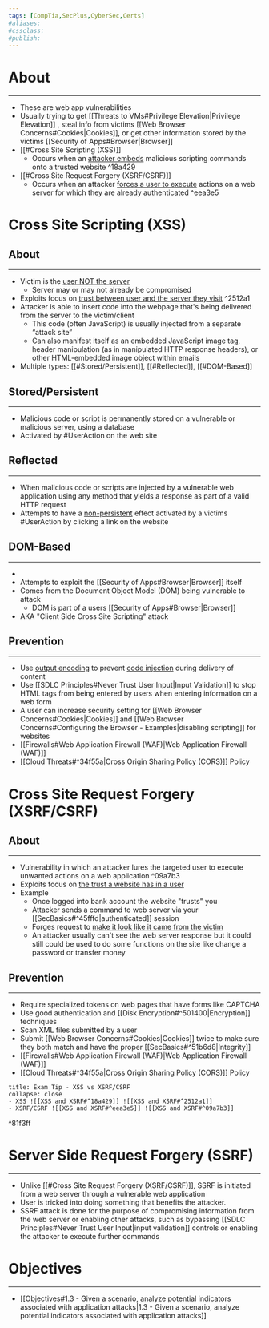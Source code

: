```yaml
---
tags: [CompTia,SecPlus,CyberSec,Certs]
#aliases:
#cssclass:
#publish:
---
```


# About
---
- These are web app vulnerabilities
- Usually trying to get [[Threats to VMs#Privilege Elevation|Privilege Elevation]] , steal info from victims [[Web Browser Concerns#Cookies|Cookies]], or get other information stored by the victims [[Security of Apps#Browser|Browser]]
- [[#Cross Site Scripting (XSS)]]
	- Occurs when an <u>attacker embeds</u> malicious scripting commands onto a trusted website ^18a429
- [[#Cross Site Request Forgery (XSRF/CSRF)]]
	- Occurs when an attacker <u>forces a user to execute</u> actions on a web server for which they are already authenticated ^eea3e5

# Cross Site Scripting (XSS)

## About
---
- Victim is the <u>user NOT the server</u>
	- Server may or may not already be compromised
- Exploits focus on <u>trust between user and the server they visit</u> ^2512a1
- Attacker is able to insert code into the webpage that's being delivered from the server to the victim/client
	- This code (often JavaScript) is usually injected from a separate “attack site”
	- Can also manifest itself as an embedded JavaScript image tag, header manipulation (as in manipulated HTTP response headers), or other HTML-embedded image object within emails
- Multiple types: [[#Stored/Persistent]], [[#Reflected]], [[#DOM-Based]]

## Stored/Persistent
---
- Malicious code or script is permanently stored on a vulnerable or malicious server, using a database
- Activated by #UserAction on the web site

## Reflected
---
- When malicious code or scripts are injected by a vulnerable web application using any method that yields a response as part of a valid HTTP request
- Attempts to have a <u>non-persistent</u> effect activated by a victims #UserAction by clicking a link on the website

## DOM-Based
---
- 
- Attempts to exploit the [[Security of Apps#Browser|Browser]] itself
- Comes from the Document Object Model (DOM) being vulnerable to attack
	- DOM is part of a users [[Security of Apps#Browser|Browser]]
- AKA "Client Side Cross Site Scripting" attack

## Prevention
---
- Use <u>output encoding</u> to prevent <u>code injection</u> during delivery of content
- Use [[SDLC Principles#Never Trust User Input|Input Validation]] to stop HTML tags from being entered by users when entering information on a web form
- A user can increase security setting for [[Web Browser Concerns#Cookies|Cookies]] and [[Web Browser Concerns#Configuring the Browser - Examples|disabling scripting]] for websites
- [[Firewalls#Web Application Firewall (WAF)|Web Application Firewall (WAF)]]
- [[Cloud Threats#^34f55a|Cross Origin Sharing Policy (CORS)]] Policy

# Cross Site Request Forgery (XSRF/CSRF)

## About
---
- Vulnerability in which an attacker lures the targeted user to execute unwanted actions on a web application ^09a7b3
- Exploits focus on <u>the trust a website has in a user</u>
- Example
	- Once logged into bank account the website "trusts" you
	- Attacker sends a command to web server via your [[SecBasics#^45fffd|authenticated]] session
	- Forges request to <u>make it look like it came from the victim</u>
	- An attacker usually can't see the web server response but it could still could be used to do some functions on the site like change a password or transfer money

## Prevention
---
- Require specialized tokens on web pages that have forms like CAPTCHA
- Use good authentication and [[Disk Encryption#^501400|Encryption]] techniques
- Scan XML files submitted by a user
- Submit [[Web Browser Concerns#Cookies|Cookies]] twice to make sure they both match and have the proper [[SecBasics#^51b6d8|Integrity]]
- [[Firewalls#Web Application Firewall (WAF)|Web Application Firewall (WAF)]]
- [[Cloud Threats#^34f55a|Cross Origin Sharing Policy (CORS)]] Policy

```ad-tip
title: Exam Tip - XSS vs XSRF/CSRF
collapse: close
- XSS ![[XSS and XSRF#^18a429]] ![[XSS and XSRF#^2512a1]]
- XSRF/CSRF ![[XSS and XSRF#^eea3e5]] ![[XSS and XSRF#^09a7b3]]
```

^81f3ff

# Server Side Request Forgery (SSRF)
---
- Unlike [[#Cross Site Request Forgery (XSRF/CSRF)]], SSRF is initiated from a web server through a vulnerable web application
- User is tricked into doing something that benefits the attacker.
- SSRF attack is done for the purpose of compromising information from the web server or enabling other attacks, such as bypassing [[SDLC Principles#Never Trust User Input|input validation]] controls or enabling the attacker to execute further commands

# Objectives
---
- [[Objectives#1.3 - Given a scenario, analyze potential indicators associated with application attacks|1.3 - Given a scenario, analyze potential indicators associated with application attacks]]